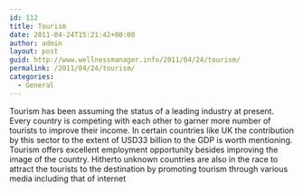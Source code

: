 ```yaml
---
id: 112
title: Tourism
date: 2011-04-24T15:21:42+00:00
author: admin
layout: post
guid: http://www.wellnessmanager.info/2011/04/24/tourism/
permalink: /2011/04/24/tourism/
categories:
  - General
---
```

Tourism has been assuming the status of a leading industry at present. Every country is competing with each other to garner more number of tourists to improve their income. In certain countries like UK the contribution by this sector to the extent of USD33 billion to the GDP is worth mentioning. Tourism offers excellent employment opportunity besides improving the image of the country. Hitherto unknown countries are also in the race to attract the tourists to the destination by promoting tourism through various media including that of internet
